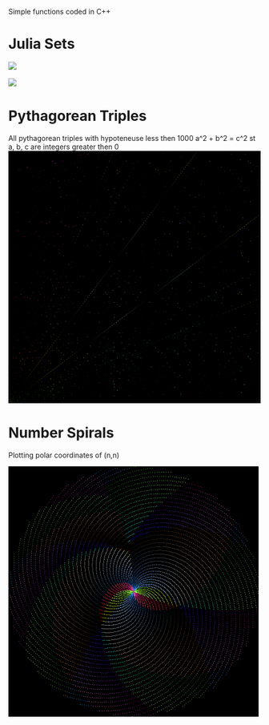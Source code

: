Simple functions coded in C++
# Julia Sets
![](juliaEDT.gif)

![](julia000.bmp)

# Pythagorean Triples
All pythagorean triples with hypoteneuse less then 1000
  a^2 + b^2 = c^2 st a, b, c are integers greater then 0
![](Pythagorean/black.bmp)

# Number Spirals
Plotting polar coordinates of (n,n)

![](NumberSpiral/spiral.bmp)